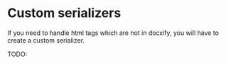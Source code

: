 # Custom serializers

If you need to handle html tags which are not in docxify, you will have to create a custom serializer.

TODO:
